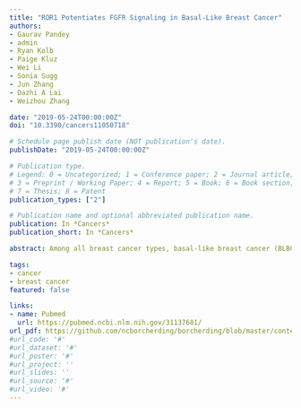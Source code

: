 ```yaml
---
title: "ROR1 Potentiates FGFR Signaling in Basal-Like Breast Cancer"
authors:
- Gaurav Pandey
- admin
- Ryan Kolb
- Paige Kluz
- Wei Li
- Sonia Sugg
- Jun Zhang
- Dazhi A Lai
- Weizhou Zhang

date: "2019-05-24T00:00:00Z"
doi: "10.3390/cancers11050718"

# Schedule page publish date (NOT publication's date).
publishDate: "2019-05-24T00:00:00Z"

# Publication type.
# Legend: 0 = Uncategorized; 1 = Conference paper; 2 = Journal article;
# 3 = Preprint / Working Paper; 4 = Report; 5 = Book; 6 = Book section;
# 7 = Thesis; 8 = Patent
publication_types: ["2"]

# Publication name and optional abbreviated publication name.
publication: In *Cancers*
publication_short: In *Cancers*

abstract: Among all breast cancer types, basal-like breast cancer (BLBC) represents an aggressive subtype that lacks targeted therapy. We and others have found that receptor tyrosine kinase-like orphan receptor 1 (ROR1) is overexpressed in BLBC and other types of cancer and that ROR1 is significantly correlated with patient prognosis. In addition, using primary patient-derived xenografts (PDXs) and ROR1-knockout BLBC cells, we found that ROR1+ cells form tumors in immunodeficient mice. We developed an anti-ROR1 immunotoxin and found that targeting ROR1 significantly kills ROR1+ cancer cells and slows down tumor growth in ROR1+ xenografts. Our bioinformatics analysis revealed that ROR1 expression is commonly associated with the activation of FGFR-mediated signaling pathway. Further biochemical analysis confirmed that ROR1 stabilized FGFR expression at the posttranslational level by preventing its degradation. CRISPR/Cas9-mediated ROR1 knockout significantly reduced cancer cell invasion at cellular levels by lowering FGFR protein and consequent inactivation of AKT. Our results identified a novel signaling regulation from ROR1 to FGFR and further confirm that ROR1 is a potential therapeutic target for ROR1+ BLBC cells. 

tags:
- cancer
- breast cancer
featured: false

links:
- name: Pubmed
  url: https://pubmed.ncbi.nlm.nih.gov/31137681/
url_pdf: https://github.com/ncborcherding/borcherding/blob/master/content/publication/pandey2019ror1/pandey2019ror1.pdf
#url_code: '#'
#url_dataset: '#'
#url_poster: '#'
#url_project: ''
#url_slides: ''
#url_source: '#'
#url_video: '#'
---
```


